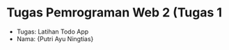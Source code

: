 # Tugas Pemrograman Web 2 (Tugas 1
<ul>
  <li>Tugas: Latihan Todo App</li>
  <li>Nama: {Putri Ayu Ningtias}</li>
</ul>
